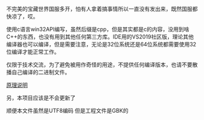 不完美的宝藏世界国服多开，怕有人拿着搞事情所以一直没有发出来，既然国服都快凉了，哎。

使用c语言win32API编写，虽然后缀是cpp，但是其实都是c的内容，没用到啥C++的东西，也没有用到其他任何第三方库。IDE用的VS2019社区版，理论其他编译器也可以编译，但是需要注意，无论是32位系统还是64位系统都需要使用32位编译才能正常工作。

仅限于技术交流，为了避免被用作奇怪的用途，不提供任何编译版本，也请不要散播自己编译的二进制文件。

[原理说明](https://blog.thestarweb.cn/essay/id/129)

另，本项目应该是不会更新了

顺便本文件虽然是UTF8编码 但是工程文件是GBK的
